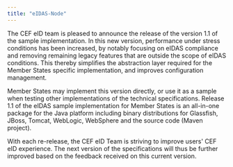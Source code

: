 ```yaml
---
title: "eIDAS-Node"
---
```


The CEF eID team is pleased to announce the release of the version 1.1 of the sample implementation. In this new version, performance under stress conditions has been increased, by notably focusing on eIDAS compliance and removing remaining legacy features that are outside the scope of eIDAS conditions. This thereby simplifies the abstraction layer required for the Member States specific implementation, and improves configuration management.

Member States may implement this version directly, or use it as a sample when testing other implementations of the technical specifications. Release 1.1 of the eIDAS sample implementation for Member States is an all-in-one package for the Java platform including binary distributions for Glassfish, JBoss, Tomcat, WebLogic, WebSphere and the source code (Maven project).

With each re-release, the CEF eID Team is striving to improve users' CEF eID experience. The next version of the specifications will thus be further improved based on the feedback received on this current version.

